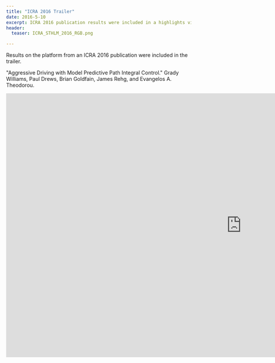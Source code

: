 ```yaml
---
title: "ICRA 2016 Trailer"
date: 2016-5-10
excerpt: ICRA 2016 publication results were included in a highlights video.
header:
  teaser: ICRA_STHLM_2016_RGB.png

---
```


Results on the platform from an ICRA 2016 publication were included in the trailer.

"Aggressive Driving with Model Predictive Path Integral Control." Grady Williams, Paul Drews, Brian Goldfain, James Rehg, and Evangelos A. Theodorou.

<iframe width="1280" height="720" src="https://www.youtube.com/embed/xHqm2TDeRqg" frameborder="0"></iframe>